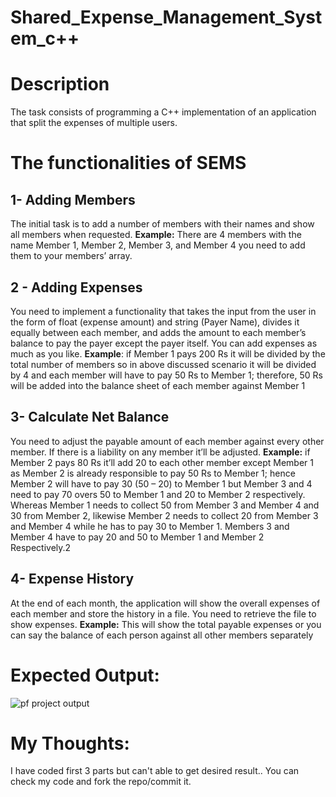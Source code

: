 # Shared_Expense_Management_System_c++
# Description
The task consists of programming a C++ implementation of an application that split the expenses of
multiple users.
# The functionalities of SEMS
## 1- Adding Members
The initial task is to add a number of members with their names and show all members when
requested.
**Example:** There are 4 members with the name Member 1, Member 2, Member 3, and Member 4 you
need to add them to your members’ array.
## 2 - Adding Expenses
You need to implement a functionality that takes the input from the user in the form of float
(expense amount) and string (Payer Name), divides it equally between each member, and adds the
amount to each member’s balance to pay the payer except the payer itself. You can add expenses as
much as you like.
**Example**: if Member 1 pays 200 Rs it will be divided by the total number of members so in above
discussed scenario it will be divided by 4 and each member will have to pay 50 Rs to Member 1;
therefore, 50 Rs will be added into the balance sheet of each member against Member 1
## 3- Calculate Net Balance
You need to adjust the payable amount of each member against every other member. If there is a
liability on any member it’ll be adjusted.
**Example:** if Member 2 pays 80 Rs it’ll add 20 to each other member except Member 1 as Member 2
is already responsible to pay 50 Rs to Member 1; hence Member 2 will have to pay 30 (50 – 20) to
Member 1 but Member 3 and 4 need to pay 70 overs 50 to Member 1 and 20 to Member 2
respectively. Whereas Member 1 needs to collect 50 from Member 3 and Member 4 and 30 from
Member 2, likewise Member 2 needs to collect 20 from Member 3 and Member 4 while he has to
pay 30 to Member 1. Members 3 and Member 4 have to pay 20 and 50 to Member 1 and Member 2
Respectively.2
## 4- Expense History
At the end of each month, the application will show the overall expenses of each member and store
the history in a file. You need to retrieve the file to show expenses.
**Example:** This will show the total payable expenses or you can say the balance of each person
against all other members separately

# Expected Output:
![pf project output](https://user-images.githubusercontent.com/93768672/218338108-589658be-606d-44e9-819a-2fffc0b79cf0.png)

# My Thoughts:
I have coded first 3 parts but can't able to get desired result.. You can check my code and fork the repo/commit it.
